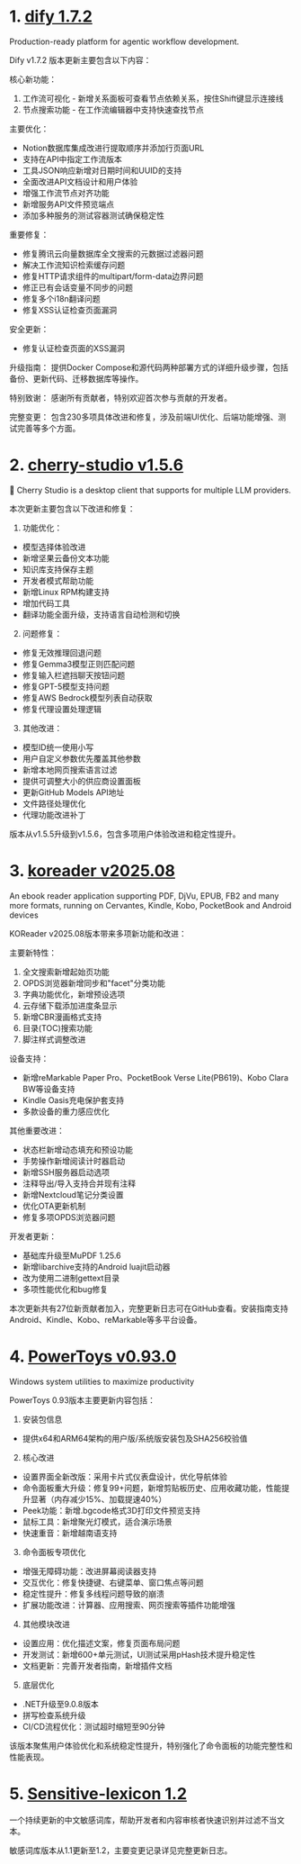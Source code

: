 
# 1. [dify 1.7.2](https://github.com/langgenius/dify/releases/tag/1.7.2)  
Production-ready platform for agentic workflow development.

Dify v1.7.2 版本更新主要包含以下内容：

核心新功能：
1. 工作流可视化 - 新增关系面板可查看节点依赖关系，按住Shift键显示连接线
2. 节点搜索功能 - 在工作流编辑器中支持快速查找节点

主要优化：
- Notion数据库集成改进行提取顺序并添加行页面URL
- 支持在API中指定工作流版本
- 工具JSON响应新增对日期时间和UUID的支持
- 全面改进API文档设计和用户体验
- 增强工作流节点对齐功能
- 新增服务API文件预览端点
- 添加多种服务的测试容器测试确保稳定性

重要修复：
- 修复腾讯云向量数据库全文搜索的元数据过滤器问题
- 解决工作流知识检索缓存问题
- 修复HTTP请求组件的multipart/form-data边界问题
- 修正已有会话变量不同步的问题
- 修复多个i18n翻译问题
- 修复XSS认证检查页面漏洞

安全更新：
- 修复认证检查页面的XSS漏洞

升级指南：
提供Docker Compose和源代码两种部署方式的详细升级步骤，包括备份、更新代码、迁移数据库等操作。

特别致谢：
感谢所有贡献者，特别欢迎首次参与贡献的开发者。

完整变更：
包含230多项具体改进和修复，涉及前端UI优化、后端功能增强、测试完善等多个方面。

# 2. [cherry-studio v1.5.6](https://github.com/CherryHQ/cherry-studio/releases/tag/v1.5.6)  
🍒 Cherry Studio is a desktop client that supports for multiple LLM providers.

本次更新主要包含以下改进和修复：

1. 功能优化：
- 模型选择体验改进
- 新增坚果云备份文本功能
- 知识库支持保存主题
- 开发者模式帮助功能
- 新增Linux RPM构建支持
- 增加代码工具
- 翻译功能全面升级，支持语言自动检测和切换

2. 问题修复：
- 修复无效推理回退问题
- 修复Gemma3模型正则匹配问题
- 修复输入栏遮挡聊天按钮问题
- 修复GPT-5模型支持问题
- 修复AWS Bedrock模型列表自动获取
- 修复代理设置处理逻辑

3. 其他改进：
- 模型ID统一使用小写
- 用户自定义参数优先覆盖其他参数
- 新增本地网页搜索语言过滤
- 提供可调整大小的供应商设置面板
- 更新GitHub Models API地址
- 文件路径处理优化
- 代理功能改进补丁

版本从v1.5.5升级到v1.5.6，包含多项用户体验改进和稳定性提升。

# 3. [koreader v2025.08](https://github.com/koreader/koreader/releases/tag/v2025.08)  
An ebook reader application supporting PDF, DjVu, EPUB, FB2 and many more formats, running on Cervantes, Kindle, Kobo, PocketBook and Android devices

KOReader v2025.08版本带来多项新功能和改进：

主要新特性：
1. 全文搜索新增起始页功能
2. OPDS浏览器新增同步和"facet"分类功能
3. 字典功能优化，新增预设选项
4. 云存储下载添加进度条显示
5. 新增CBR漫画格式支持
6. 目录(TOC)搜索功能
7. 脚注样式调整改进

设备支持：
- 新增reMarkable Paper Pro、PocketBook Verse Lite(PB619)、Kobo Clara BW等设备支持
- Kindle Oasis充电保护套支持
- 多款设备的重力感应优化

其他重要改进：
- 状态栏新增动态填充和预设功能
- 手势操作新增阅读计时器启动
- 新增SSH服务器启动选项
- 注释导出/导入支持合并现有注释
- 新增Nextcloud笔记分类设置
- 优化OTA更新机制
- 修复多项OPDS浏览器问题

开发者更新：
- 基础库升级至MuPDF 1.25.6
- 新增libarchive支持的Android luajit启动器
- 改为使用二进制gettext目录
- 多项性能优化和bug修复

本次更新共有27位新贡献者加入，完整更新日志可在GitHub查看。安装指南支持Android、Kindle、Kobo、reMarkable等多平台设备。

# 4. [PowerToys v0.93.0](https://github.com/microsoft/PowerToys/releases/tag/v0.93.0)  
Windows system utilities to maximize productivity

PowerToys 0.93版本主要更新内容包括：

1. 安装包信息
- 提供x64和ARM64架构的用户版/系统版安装包及SHA256校验值

2. 核心改进
- 设置界面全新改版：采用卡片式仪表盘设计，优化导航体验
- 命令面板重大升级：修复99+问题，新增剪贴板历史、应用收藏功能，性能提升显著（内存减少15%、加载提速40%）
- Peek功能：新增.bgcode格式3D打印文件预览支持
- 鼠标工具：新增聚光灯模式，适合演示场景
- 快速重音：新增越南语支持

3. 命令面板专项优化
- 增强无障碍功能：改进屏幕阅读器支持
- 交互优化：修复快捷键、右键菜单、窗口焦点等问题
- 稳定性提升：修复多线程问题导致的崩溃
- 扩展功能改进：计算器、应用搜索、网页搜索等插件功能增强

4. 其他模块改进
- 设置应用：优化描述文案，修复页面布局问题
- 开发测试：新增600+单元测试，UI测试采用pHash技术提升稳定性
- 文档更新：完善开发者指南，新增插件文档

5. 底层优化
- .NET升级至9.0.8版本
- 拼写检查系统升级
- CI/CD流程优化：测试超时缩短至90分钟

该版本聚焦用户体验优化和系统稳定性提升，特别强化了命令面板的功能完整性和性能表现。

# 5. [Sensitive-lexicon 1.2](https://github.com/konsheng/Sensitive-lexicon/releases/tag/1.2)  
一个持续更新的中文敏感词库，帮助开发者和内容审核者快速识别并过滤不当文本。

敏感词库版本从1.1更新至1.2，主要变更记录详见完整更新日志。

